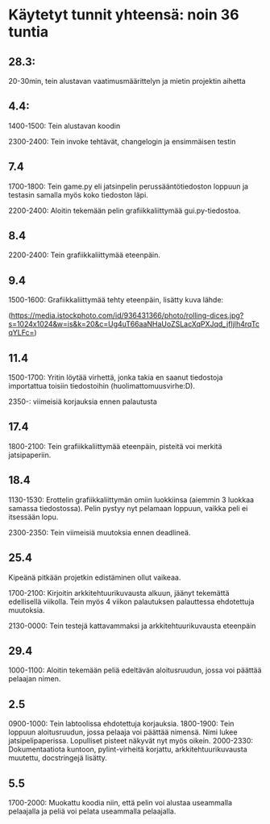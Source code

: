 # Käytetyt tunnit yhteensä: noin 36 tuntia

## 28.3: 
20-30min, tein alustavan vaatimusmäärittelyn ja mietin projektin aihetta

## 4.4:
1400-1500: Tein alustavan koodin

2300-2400: Tein invoke tehtävät, changelogin ja ensimmäisen testin


## 7.4
1700-1800: Tein game.py eli jatsinpelin perussääntötiedoston loppuun ja testasin samalla myös koko tiedoston läpi.

2200-2400: Aloitin tekemään pelin grafiikkaliittymää gui.py-tiedostoa. 

## 8.4
2200-2400: Tein grafiikkaliittymää eteenpäin.

## 9.4 

1500-1600: Grafiikkaliittymää tehty eteenpäin, lisätty kuva lähde:

(https://media.istockphoto.com/id/936431366/photo/rolling-dices.jpg?s=1024x1024&w=is&k=20&c=Ug4uT66aaNHaUoZSLacXqPXJqd_jfIjlh4rqTcqYLFc=)

## 11.4 

1500-1700: Yritin löytää virhettä, jonka takia en saanut tiedostoja importattua toisiin tiedostoihin (huolimattomuusvirhe:D). 

2350-: viimeisiä korjauksia ennen palautusta

## 17.4 

1800-2100: Tein grafiikkaliittymää eteenpäin, pisteitä voi merkitä jatsipaperiin.

## 18.4

1130-1530: Erottelin grafiikkaliittymän omiin luokkiinsa (aiemmin 3 luokkaa samassa tiedostossa). Pelin pystyy nyt pelamaan loppuun, vaikka peli ei itsessään lopu.

2300-2350: Tein viimeisiä muutoksia ennen deadlineä.


## 25.4
Kipeänä pitkään projetkin edistäminen ollut vaikeaa.

1700-2100: Kirjoitin arkkitehtuurikuvausta alkuun, jäänyt tekemättä edellisellä viikolla. Tein myös 4 viikon palautuksen palauttessa ehdotettuja muutoksia. 

2130-0000: Tein testejä kattavammaksi ja arkkitehtuurikuvausta eteenpäin


## 29.4

1000-1100: Aloitin tekemään peliä edeltävän aloitusruudun, jossa voi päättää pelaajan nimen.

## 2.5 

0900-1000: Tein labtoolissa ehdotettuja korjauksia.
1800-1900: Tein loppuun aloitusruudun, jossa pelaaja voi päättää nimensä. Nimi lukee jatsipelipaperissa. Lopulliset pisteet näkyvät nyt myös oikein. 
2000-2330: Dokumentaatiota kuntoon, pylint-virheitä korjattu, arkkitehtuurikuvausta muutettu, docstringejä lisätty.


## 5.5 

1700-2000: Muokattu koodia niin, että pelin voi alustaa useammalla pelaajalla ja peliä voi pelata useammalla pelaajalla. 
